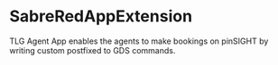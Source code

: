 # SabreRedAppExtension
TLG Agent App enables the agents to make bookings on pinSIGHT by writing custom postfixed to GDS commands.
